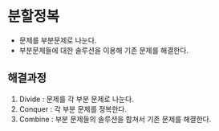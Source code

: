 # 분할정복
- 문제를 부분문제로 나눈다.
- 부분문제들에 대한 솔루션을 이용해 기존 문제를 해결한다.

## 해결과정
1. Divide : 문제를 각 부분 문제로 나눈다.
2. Conquer : 각 부분 문제를 정복한다.
3. Combine : 부분 문제들의 솔루션을 합쳐서 기존 문제를 해결한다.